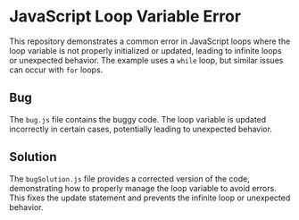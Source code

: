 # JavaScript Loop Variable Error

This repository demonstrates a common error in JavaScript loops where the loop variable is not properly initialized or updated, leading to infinite loops or unexpected behavior. The example uses a `while` loop, but similar issues can occur with `for` loops.

## Bug

The `bug.js` file contains the buggy code. The loop variable is updated incorrectly in certain cases, potentially leading to unexpected behavior.

## Solution

The `bugSolution.js` file provides a corrected version of the code, demonstrating how to properly manage the loop variable to avoid errors. This fixes the update statement and prevents the infinite loop or unexpected behavior.